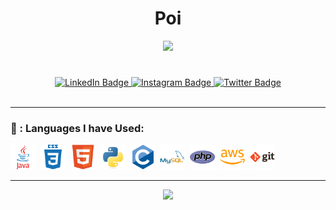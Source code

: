 <!--
**PinkyP17/PinkyP17** is a ✨ _special_ ✨ repository because its `README.md` (this file) appears on your GitHub profile.
-->
<div id="intro" align="center">
  <h1>
    Poi
  </h1>
</div>

<div id="header" align="center">
  <img src="https://media.tenor.com/QzCSE_zsymQAAAAC/shishiro-botan-hololive.gif" width="500"/>
</div>
<h1></h1>
<div id="social" align="center">
<div id="badges">
  <a href="your-linkedin-URL">
    <img src="https://img.shields.io/badge/LinkedIn-blue?style=for-the-badge&logo=linkedin&logoColor=white" alt="LinkedIn Badge"/>
  </a>
  <a href="your-youtube-URL">
    <img src="https://img.shields.io/badge/Instagram-red?style=for-the-badge&logo=instagram&logoColor=white" alt="Instagram Badge"/>
  </a>
  <a href="your-twitter-URL">
    <img src="https://img.shields.io/badge/Twitter-blue?style=for-the-badge&logo=twitter&logoColor=white" alt="Twitter Badge"/>
  </a>
  <div>
  <img src="https://komarev.com/ghpvc/?username=PinkyP17&style=flat-square&color=blue" alt=""/>
  </div>
</div>
</div>



---

### 📖 : Languages I have Used:

<div>
  <img src="https://github.com/devicons/devicon/blob/master/icons/java/java-original-wordmark.svg" title="Java" alt="Java" width="40" height="40"/>&nbsp;
  <img src="https://github.com/devicons/devicon/blob/master/icons/css3/css3-plain-wordmark.svg"  title="CSS3" alt="CSS" width="40" height="40"/>&nbsp;
  <img src="https://github.com/devicons/devicon/blob/master/icons/html5/html5-original.svg" title="HTML5" alt="HTML" width="40" height="40"/>&nbsp;
    <img src="https://github.com/devicons/devicon/blob/master/icons/python/python-original.svg" title="Phyton" alt="Phyton" width="40" height="40"/>&nbsp;
  <img src="https://github.com/devicons/devicon/blob/master/icons/c/c-original.svg" title="C" alt="C" width="40" height="40"/>&nbsp;
    <img src="https://github.com/devicons/devicon/blob/master/icons/mysql/mysql-original-wordmark.svg" title="MySQL"  alt="MySQL" width="40" height="40"/>&nbsp;
      <img src="https://github.com/devicons/devicon/blob/master/icons/php/php-original.svg" title="PHP"  alt="PHP" width="40" height="40"/>&nbsp;
  <img src="https://github.com/devicons/devicon/blob/master/icons/amazonwebservices/amazonwebservices-plain-wordmark.svg" title="AWS" alt="AWS" width="40" height="40"/>&nbsp;
  <img src="https://github.com/devicons/devicon/blob/master/icons/git/git-original-wordmark.svg" title="Git" **alt="Git" width="40" height="40"/>
</div>

---
<div id="footer" align="center">
  <img src="https://media.tenor.com/VtFUW-durpoAAAAC/kururin-kuru-kuru.gif" width=100>
</div>
